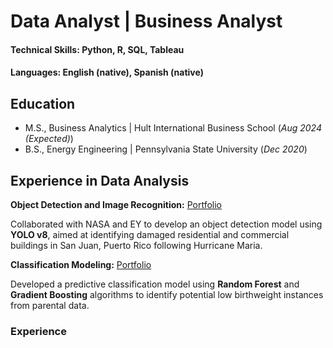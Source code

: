 # Data Analyst | Business Analyst

#### Technical Skills: Python, R, SQL, Tableau

#### Languages: English (native), Spanish (native)

## Education
- M.S., Business Analytics | Hult International Business School (_Aug 2024 (Expected)_)								       		
- B.S., Energy Engineering	| Pennsylvania State University (_Dec 2020_)	 			        		
  
## Experience in Data Analysis
**Object Detection and Image Recognition:**
[Portfolio](/portfolio/image_recognition/name)

Collaborated with NASA and EY to develop an object detection model using **YOLO v8**, aimed at identifying damaged residential and commercial buildings in San Juan, Puerto Rico following Hurricane Maria.  

**Classification Modeling:**
[Portfolio](/portfolio/class_modeling/name)

Developed a predictive classification model using **Random Forest** and **Gradient Boosting** algorithms to identify potential low birthweight instances from parental data.

### Experience
